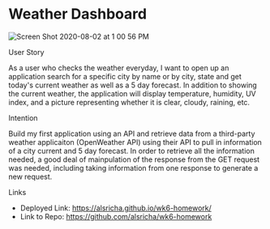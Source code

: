 # Weather Dashboard

![Screen Shot 2020-08-02 at 1 00 56 PM](https://user-images.githubusercontent.com/64692833/89130207-3cf94580-d4c0-11ea-8a0f-6c66b1136665.png)

User Story

As a user who checks the weather everyday, I want to open up an application search for a specific city by name or by city, state and get today's current weather as well as a 5 day forecast. In addition to showing the current weather, the application will display temperature, humidity, UV index, and a picture representing whether it is clear, cloudy, raining, etc. 

Intention

Build my first application using an API and retrieve data from a third-party weather applicaiton (OpenWeather API) using their API to pull in information of a city current and 5 day forecast.  In order to retrieve all the information needed, a good deal of mainpulation of the response from the GET request was needed, including taking information from one response to generate a new request. 

Links

* Deployed Link: https://alsricha.github.io/wk6-homework/
* Link to Repo: https://github.com/alsricha/wk6-homework
